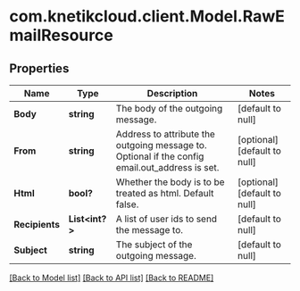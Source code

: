 # com.knetikcloud.client.Model.RawEmailResource
## Properties

Name | Type | Description | Notes
------------ | ------------- | ------------- | -------------
**Body** | **string** | The body of the outgoing message. | [default to null]
**From** | **string** | Address to attribute the outgoing message to. Optional if the config email.out_address is set. | [optional] [default to null]
**Html** | **bool?** | Whether the body is to be treated as html. Default false. | [optional] [default to null]
**Recipients** | **List&lt;int?&gt;** | A list of user ids to send the message to. | [default to null]
**Subject** | **string** | The subject of the outgoing message. | [default to null]

[[Back to Model list]](../README.md#documentation-for-models) [[Back to API list]](../README.md#documentation-for-api-endpoints) [[Back to README]](../README.md)

